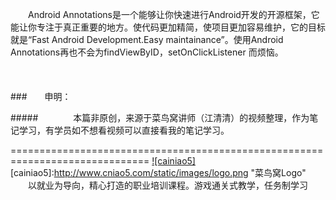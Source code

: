 　　Android Annotations是一个能够让你快速进行Android开发的开源框架，它能让你专注于真正重要的地方。使代码更加精简，使项目更加容易维护，它的目标就是“Fast Android Development.Easy maintainance”。使用Android Annotations再也不会为findViewByID，setOnClickListener 而烦恼。
<br/>
<br/>
<br/>
<br/>
###　　申明：<br/>

#####　　　　本篇非原创，来源于菜鸟窝讲师（江清清）的视频整理，作为笔记学习，有学员如不想看视频可以直接看我的笔记学习。
<br/>

==============================================================================
[![cainiao5]](http://www.cniao5.com/)  
[cainiao5]:http://www.cniao5.com/static/images/logo.png "菜鸟窝Logo"
　　以就业为导向，精心打造的职业培训课程。游戏通关式教学，任务制学习
<br/>
